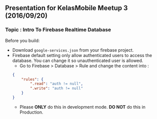 ## Presentation for KelasMobile Meetup 3 (2016/09/20)
### Topic : Intro To Firebase Realtime Database

Before you build:
- Download `google-services.json` from your firebase project.
- Firebase default setting only allow authenticated users to access the database. You can change it so unauthenticated user is allowed.
    - Go to Firebase > Database > Rule and change the content into :
    ```json
    {
        "rules": {
            ".read": "auth != null",
            ".write": "auth != null"
        }
    }
    ```
    - Please **ONLY** do this in development mode. **DO NOT** do this in Production.
